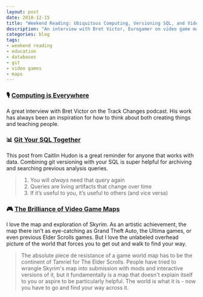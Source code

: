 ```yaml
---
layout: post
date: 2018-12-15
title: "Weekend Reading: Ubiquitous Computing, Versioning SQL, and Video Game Maps"
description: "An interview with Bret Victor, Eurogamer on video game maps, and tips on using git for SQL."
categories: blog
tags:
- weekend reading
- education
- databases
- git
- video games
- maps
---
```


### 🎙 [Computing is Everywhere](https://postlight.com/trackchanges/podcast/computing-is-everywhere "Bret Victor interview on Track Changes")

A great interview with Bret Victor on the Track Changes podcast. His work has always been an inspiration for how to think about both creating things and teaching people.

### 📊 [Git Your SQL Together](https://caitlinhudon.com/2018/11/28/git-sql-together/ "SQL and git versioning")

This post from Caitlin Hudon is a great reminder for anyone that works with data. Combining git versioning with your SQL is super helpful for archiving and searching previous analysis queries.

> 1. You will *always* need that query again
> 2. Queries are living artifacts that change over time
> 3. If it’s useful to you, it’s useful to others (and vice versa)

### 🎮 [The Brilliance of Video Game Maps](https://www.eurogamer.net/articles/2018-12-12-the-brilliance-of-video-game-maps "Video Game Maps")

I love the map and exploration of Skyrim. As an artistic achievement, the map there isn’t as eye-catching as Grand Theft Auto, the Ultima games, or even previous Elder Scrolls games. But I love the unlabeled overhead picture of the world that forces you to get out and walk to find your way.

> The absolute piece de resistance of a game world map has to be the continent of Tamriel for The Elder Scrolls. People have tried to wrangle Skyrim's map into submission with mods and interactive versions of it, but it fundamentally is a map that doesn't explain itself to you or aspire to be particularly helpful. The world is what it is - now you have to go and find your way across it.